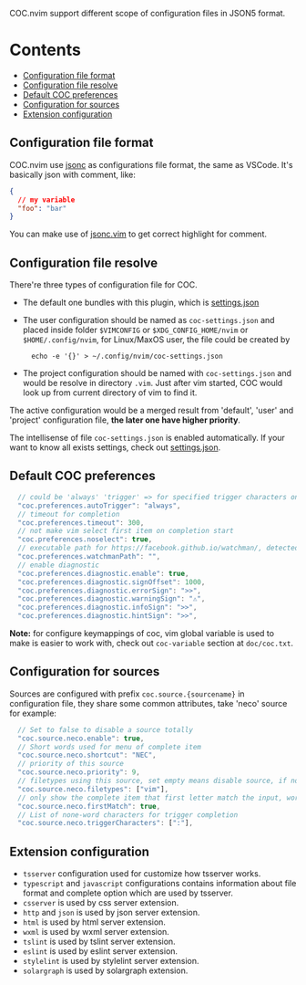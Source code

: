 COC.nvim support different scope of configuration files in JSON5 format.
# Contents

* [Configuration file format](#configuration-file-format)
* [Configuration file resolve](#configuration-file-resolve)
* [Default COC preferences](#default-coc-preferences)
* [Configuration for sources](#configuration-for-sources)
* [Extension configuration](#extension-configuration)

## Configuration file format

COC.nvim use [jsonc](https://code.visualstudio.com/docs/languages/json) as configurations file format, the same as VSCode.
It's basically json with comment, like:

``` json
{
  // my variable
  "foo": "bar"
}
```

You can make use of [jsonc.vim](https://github.com/chemzqm/jsonc.vim) to get correct highlight for comment.

## Configuration file resolve

There're three types of configuration file for COC.

* The default one bundles with this plugin, which is [settings.json](https://github.com/neoclide/coc.nvim/blob/master/settings.json)

* The user configuration should be named as `coc-settings.json` and placed inside folder `$VIMCONFIG` or `$XDG_CONFIG_HOME/nvim` or `$HOME/.config/nvim`, for Linux/MaxOS user, the file could be created by

        echo -e '{}' > ~/.config/nvim/coc-settings.json

* The project configuration should be named with `coc-settings.json` and would be resolve in directory `.vim`. Just after vim started, COC would look up from current directory of vim to find it.

The active configuration would be a merged result from 'default', 'user' and 'project' configuration file, **the later one have higher priority**.

The intellisense of file `coc-settings.json` is enabled automatically. If your want to know all exists settings, check out [settings.json](https://github.com/neoclide/coc.nvim/blob/master/settings.json).

## Default COC preferences

``` js
  // could be 'always' 'trigger' => for specified trigger characters only 'none'
  "coc.preferences.autoTrigger": "always",
  // timeout for completion
  "coc.preferences.timeout": 300,
  // not make vim select first item on completion start
  "coc.preferences.noselect": true,
  // executable path for https://facebook.github.io/watchman/, detected from $PATH by default
  "coc.preferences.watchmanPath": "",
  // enable diagnostic
  "coc.preferences.diagnostic.enable": true,
  "coc.preferences.diagnostic.signOffset": 1000,
  "coc.preferences.diagnostic.errorSign": ">>",
  "coc.preferences.diagnostic.warningSign": "⚠",
  "coc.preferences.diagnostic.infoSign": ">>",
  "coc.preferences.diagnostic.hintSign": ">>",
``` 

**Note:** for configure keymappings of coc, vim global variable is used to make is easier to work with, check out `coc-variable` section at `doc/coc.txt`.

## Configuration for sources

Sources are configured with prefix `coc.source.{sourcename}` in configuration file, they share some common attributes, take 'neco' source for example:

``` js
  // Set to false to disable a source totally
  "coc.source.neco.enable": true,
  // Short words used for menu of complete item
  "coc.source.neco.shortcut": "NEC",
  // priority of this source
  "coc.source.neco.priority": 9,
  // filetypes using this source, set empty means disable source, if not defined, it works for all filetypes
  "coc.source.neco.filetypes": ["vim"],
  // only show the complete item that first letter match the input, works for vim source only.
  "coc.source.neco.firstMatch": true,
  // List of none-word characters for trigger completion
  "coc.source.neco.triggerCharacters": [":"],
```

## Extension configuration

* `tsserver` configuration used for customize how tsserver works.
* `typescript` and `javascript` configurations contains information about file format and complete option which are used by tsserver.
* `csserver` is used by css server extension.
* `http` and `json` is used by json server extension.
* `html` is used by html server extension.
* `wxml` is used by wxml server extension.
* `tslint` is used by tslint server extension.
* `eslint` is used by eslint server extension.
* `stylelint` is used by stylelint server extension. 
* `solargraph` is used by solargraph extension.


